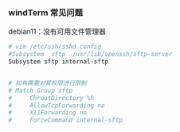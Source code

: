 ### windTerm 常见问题

debian11：没有可用文件管理器
```bash
# vim /etc/ssh/sshd_config
#Subsystem  sftp  /usr/lib/openssh/sftp-server
Subsystem sftp internal-sftp


# 如有需要对其权限进行限制
# Match Group sftp
#     ChrootDirectory %h
#     AllowTcpForwarding no
#     X11Forwarding no
#     ForceCommand internal-sftp
```